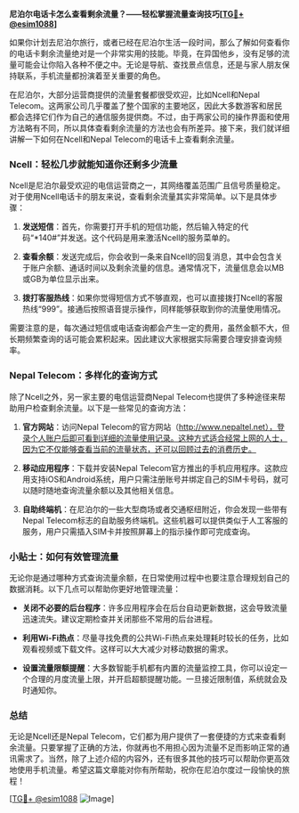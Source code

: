 **尼泊尔电话卡怎么查看剩余流量？——轻松掌握流量查询技巧[[TG💪+ @esim1088](https://t.me/s/esim1088)]**

如果你计划去尼泊尔旅行，或者已经在尼泊尔生活一段时间，那么了解如何查看你的电话卡剩余流量绝对是一个非常实用的技能。毕竟，在异国他乡，没有足够的流量可能会让你陷入各种不便之中。无论是导航、查找景点信息，还是与家人朋友保持联系，手机流量都扮演着至关重要的角色。

在尼泊尔，大部分运营商提供的流量套餐都很受欢迎，比如Ncell和Nepal Telecom。这两家公司几乎覆盖了整个国家的主要地区，因此大多数游客和居民都会选择它们作为自己的通信服务提供商。不过，由于两家公司的操作界面和使用方法略有不同，所以具体查看剩余流量的方法也会有所差异。接下来，我们就详细讲解一下如何在Ncell和Nepal Telecom的电话卡上查看剩余流量。

### Ncell：轻松几步就能知道你还剩多少流量

Ncell是尼泊尔最受欢迎的电信运营商之一，其网络覆盖范围广且信号质量稳定。对于使用Ncell电话卡的朋友来说，查看剩余流量其实非常简单。以下是具体步骤：

1. **发送短信**：首先，你需要打开手机的短信功能，然后输入特定的代码“*140#”并发送。这个代码是用来激活Ncell的服务菜单的。
   
2. **查看余额**：发送完成后，你会收到一条来自Ncell的回复消息，其中会包含关于账户余额、通话时间以及剩余流量的信息。通常情况下，流量信息会以MB或GB为单位显示出来。

3. **拨打客服热线**：如果你觉得短信方式不够直观，也可以直接拨打Ncell的客服热线“999”。接通后按照语音提示操作，同样能够获取到你的流量使用情况。

需要注意的是，每次通过短信或电话查询都会产生一定的费用，虽然金额不大，但长期频繁查询的话可能会累积起来。因此建议大家根据实际需要合理安排查询频率。

### Nepal Telecom：多样化的查询方式

除了Ncell之外，另一家主要的电信运营商Nepal Telecom也提供了多种途径来帮助用户检查剩余流量。以下是一些常见的查询方法：

1. **官方网站**：访问Nepal Telecom的官方网站（http://www.nepaltel.net），登录个人账户后即可看到详细的流量使用记录。这种方式适合经常上网的人士，因为它不仅能够查看当前的流量状态，还可以回顾过去的消费历史。

2. **移动应用程序**：下载并安装Nepal Telecom官方推出的手机应用程序。这款应用支持iOS和Android系统，用户只需注册账号并绑定自己的SIM卡号码，就可以随时随地查询流量余额以及其他相关信息。

3. **自助终端机**：在尼泊尔的一些大型商场或者交通枢纽附近，你会发现一些带有Nepal Telecom标志的自助服务终端机。这些机器可以提供类似于人工客服的服务，用户只需插入SIM卡并按照屏幕上的指示操作即可完成查询。

### 小贴士：如何有效管理流量

无论你是通过哪种方式查询流量余额，在日常使用过程中也要注意合理规划自己的数据消耗。以下几点可以帮助你更好地管理流量：

- **关闭不必要的后台程序**：许多应用程序会在后台自动更新数据，这会导致流量迅速流失。建议定期检查并关闭那些不常用的后台进程。
  
- **利用Wi-Fi热点**：尽量寻找免费的公共Wi-Fi热点来处理耗时较长的任务，比如观看视频或下载文件。这样可以大大减少对移动数据的需求。

- **设置流量限额提醒**：大多数智能手机都有内置的流量监控工具，你可以设定一个合理的月度流量上限，并开启超额提醒功能。一旦接近限制值，系统就会及时通知你。

### 总结

无论是Ncell还是Nepal Telecom，它们都为用户提供了一套便捷的方式来查看剩余流量。只要掌握了正确的方法，你就再也不用担心因为流量不足而影响正常的通讯需求了。当然，除了上述介绍的内容外，还有很多其他的技巧可以帮助你更高效地使用手机流量。希望这篇文章能对你有所帮助，祝你在尼泊尔度过一段愉快的旅程！

[[TG💪+ @esim1088](https://t.me/s/esim1088) ![Image](https://i.postimg.cc/4NQfJmqS/Snipaste-2025-05-13-00-14-12.png)]